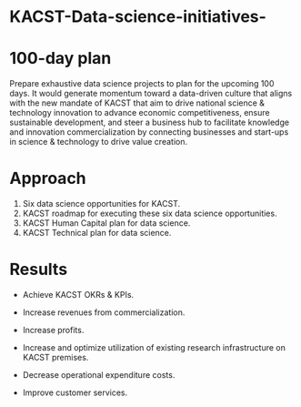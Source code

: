 # KACST-Data-science-initiatives-

# 100-day plan 
Prepare exhaustive data science projects to plan for the upcoming 100 days. It would generate momentum toward a data-driven culture that aligns with the new mandate of KACST that aim to drive national science & technology innovation to advance economic competitiveness, ensure sustainable development, and steer a business hub to facilitate knowledge and innovation commercialization by connecting businesses and start-ups in science & technology to drive value creation.

# Approach
1. Six data science opportunities for KACST.
2. KACST roadmap for executing these six data science opportunities.
3. KACST Human Capital plan for data science.
4. KACST Technical plan for data science.


# Results
- Achieve KACST OKRs & KPIs.

- Increase revenues from commercialization.

- Increase profits.

- Increase and optimize utilization of existing research infrastructure on KACST premises.

- Decrease operational expenditure costs.

- Improve customer services.


